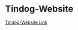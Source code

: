 # Tindog-Website

<a href="https://tindog-website-bbc48.web.app/" title="Tindog-Website">Tindog-Website Link</a>
